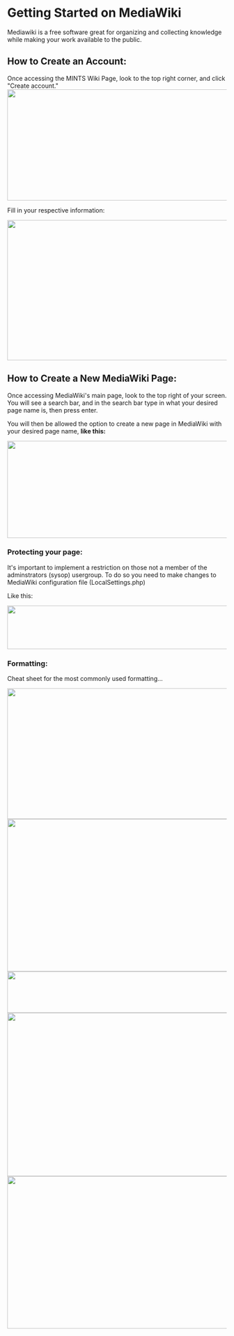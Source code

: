 # **Getting Started on MediaWiki**

Mediawiki is a free software great for organizing and collecting knowledge while making your work available to the public.

## **How to Create an Account:**

Once accessing the MINTS Wiki Page, look to the top right corner, and click "Create account."
<img src="https://raw.githubusercontent.com/hannahzabie/Images/master/Create%20Account%201.png" width="555" height="255">
      <p>    <p>
Fill in your respective information:
         <p>    <p>
<img src="https://raw.githubusercontent.com/hannahzabie/Images/master/Create%20Account%202.png" width="564" height="322">

## **How to Create a New MediaWiki Page:**

Once accessing MediaWiki's main page, look to the top right of your screen. You will see a search bar, and in the search bar type in what your desired page name is, then press enter. 

You will then be allowed the option to create a new page in MediaWiki with your desired page name, **like this:**
<p>    <p>
<img src="https://raw.githubusercontent.com/hannahzabie/Images/master/Screen%20Shot%202020-11-24%20at%207.35.05%20PM.png" width="550" height="223">
<p>    <p>
  <p>    <p>
    <p>    <p>
         
### **Protecting your page:** 
It's important to implement a restriction on those not a member of the adminstrators (sysop) usergroup. To do so you need to make changes to MediaWiki configuration file (LocalSettings.php)
  <p>   </p>
Like this:
  <p>   </p>
<img src="https://raw.githubusercontent.com/hannahzabie/Images/master/Screen%20Shot%202020-11-24%20at%209.17.55%20PM.png" width="542" height="100">

### **Formatting:**
Cheat sheet for the most commonly used formatting...
  <p>   </p>
<img src="https://raw.githubusercontent.com/hannahzabie/Images/master/Screen%20Shot%202020-11-25%20at%201.46.13%20PM.png" width="888" height="300">
<img src="https://raw.githubusercontent.com/hannahzabie/Images/master/Screen%20Shot%202020-11-25%20at%201.46.53%20PM.png" width="736" height="350">
<img src="https://raw.githubusercontent.com/hannahzabie/Images/master/Screen%20Shot%202020-11-25%20at%201.47.08%20PM.png" width="725" height="95">
<img src="https://raw.githubusercontent.com/hannahzabie/Images/master/Screen%20Shot%202020-11-25%20at%201.47.18%20PM.png" width="618" height="375">
<img src="https://raw.githubusercontent.com/hannahzabie/Images/master/Screen%20Shot%202020-11-25%20at%201.48.09%20PM.png" width="871" height="350">
